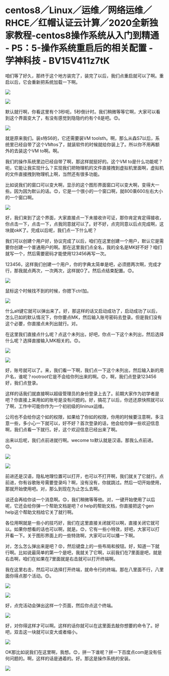 # centos8／Linux／运维／网络运维／RHCE／红帽认证云计算／2020全新独家教程-centos8操作系统从入门到精通 - P5：5-操作系统重启后的相关配置 - 学神科技 - BV15V411z7tK

咱们等了好久，那终于这个地方装完了，装完了以后，我们点重启就可以了啊。重启以后，它会重新把系统加载一下啊。



![](img/db4ba1fc84f306ae15ae6f43813011ec_1.png)

![](img/db4ba1fc84f306ae15ae6f43813011ec_2.png)

默认就行啊，你看这里有个3秒呃，5秒倒计时。我们稍微等等它啊，大家可以看到这个界面变大了，有没有感觉到隐隐约约有个8是吧。😊。



![](img/db4ba1fc84f306ae15ae6f43813011ec_4.png)

就是原来我们。装s特S6的，它还需要装VM toolsth。啊，那么从森S7以后，系统里已经自带了这个VMtos了，就装软件的时候就给你装上了。所以你不用再额外的去装这个VM to啊。啊。

我们的操作系统里边已经自带了啊，那这样就挺好的。这个VM to是什么功能呢？呃，它能让我实现什么？实现我们把物理机的文件直接拽到虚拟机里面啊，虚拟机的文件直接拽到物理机上啊，当然还有很多功能。

比如说我们的窗口可以变大啊，显示的这个图形界面窗口可以变大啊，变得大一些。因为因为默认的话。😊，它是一个很小的一个窗口啊，就800乘600左右大小的一个窗口啊。



![](img/db4ba1fc84f306ae15ae6f43813011ec_6.png)

好，我们来到了这个界面，大家直接点一下未接收许可证，那你肯定肯定得接收，你点击一下，点击一下，点我同意就可以了。好不好，点完同意以后点完成啊，这块就okK了。完成以后呢，我们点一下什么呢？

我们可以创建个用户好，协议完成了以后，咱们在这里创建一个用户，默认它是需要你创建一个普通用户的啊。那在这里我们点全名，我的全名是MK好不好？咱们就写一个，然后需要密码才能使用123456再写一次。

123456，这样我们创建一个用户，你的字典太简单是吧，必须摁两次啊，完成才行，那我就点两次，一次两次，这样就O了。然后点结束配置。😊。



![](img/db4ba1fc84f306ae15ae6f43813011ec_8.png)

鼠标这个时候找不到的时候，你摁下ctrl加。

![](img/db4ba1fc84f306ae15ae6f43813011ec_10.png)

什么alt键它就可以弹出来了。好，那这样的话又启动成功了，启动成功了以后，怎么已如的默认情况下，你你要点MK，然后输入账号密码去登录。但是我们没有这个必要，你直接点未列出就行。对。

在这里我们直接点什么呢？点这个未列出，好吧，你点一下这个未列出，然后选择什么呢？选择直接输入MK相关的。😊。



![](img/db4ba1fc84f306ae15ae6f43813011ec_12.png)

![](img/db4ba1fc84f306ae15ae6f43813011ec_13.png)

好，账号就可以了。来，我们看一下啊，我们点一下这个未列出，然后输入新的用户名，谁呢？rootroot它是不会给你列出来的啊。😊，啊，我们点登录123456好，我们点登录。

这样的话我们就直接啊以超级管理员的身份登录上去了。前期大家作为初学者是吧？你直接上来用如的账号是没有问题的。好，搞花了以后，你还还原快照就可以了啊，工作中可能你作为一个初初级的lininux运维。

公司也不会给你这个如的权限，如果给了你如的权限，你用的时候要注意啊，多注意一些，多小心一下就可以，好不好？首次登录的话，他会给你弹一些欢迎信息啊，我们点看一下就行。好，这个欢迎信息已经出来了啊。

出来以后呢，我们点前进就行啊。wecome to默认就是汉语。那我么点前进。😊。

![](img/db4ba1fc84f306ae15ae6f43813011ec_15.png)

![](img/db4ba1fc84f306ae15ae6f43813011ec_16.png)

前进还是汉语，隐私地理位置可以打开，也可以不打开啊，我们就关了它就行。点前进，你有谷歌账号需要登录吗？啊，没有没有，你就跳过。然后一切开始使用，那就开始使用吧。对，那么到现在为止怎么去啊。

谈还会再给你谈一个消息啊。😊，我们稍微等等他。对，一键开始使用了以后呢，它还会给你弹一个帮助文档是吧？d help的帮助文档，你直接把这个gen help这个帮助文档给它关了就行啊。

各位用啊就是一些小的技巧好，我们在这里直接关闭就可以啊，直接关闭它就可以。如果你想看的话也可以啊，就是。😊，它有一些小特效，好吧，大家可以打开看一下。关于图形界面上的一些特效啊，大家可以可以播一下啊。

对，怎么怎么弹出来是吧？😡，然后键盘上的一些布局和按钮。好，知道一下就行啊。比如说最简单的第一个是吧，我就关了它啊，以前我们在7里面是吧，就是右击啊，咱们在如果在7里面就是右击就可以打开终端啊。

我在这里右击，然后可以选择打开终端，就命令行的终端。那在八里面不行，八里面你得点那个活动。😊。

![](img/db4ba1fc84f306ae15ae6f43813011ec_18.png)

![](img/db4ba1fc84f306ae15ae6f43813011ec_19.png)

好，点完活动会弹出这样一个页面，然后你点这个终端。

![](img/db4ba1fc84f306ae15ae6f43813011ec_21.png)

好，对你得这样才可以啊。这样的话你就可以在这里面去敲你想要的命令了。好吧，双击这一块就可以变大或者缩小。



![](img/db4ba1fc84f306ae15ae6f43813011ec_23.png)

OK那比如说我们在这里啊，我想。😊，拼一下谁呢？拼一下百度点com是没有任何问题的。啊，这样的话是通着的。好。那这是操作系统的安装。



![](img/db4ba1fc84f306ae15ae6f43813011ec_25.png)